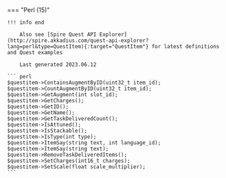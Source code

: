 === "Perl (15)"

    !!! info end

        Also see [Spire Quest API Explorer](http://spire.akkadius.com/quest-api-explorer?lang=perl&type=QuestItem){:target="QuestItem"} for latest definitions and Quest examples

        Last generated 2023.06.12

    ``` perl
    $questitem->ContainsAugmentByID(uint32_t item_id);
    $questitem->CountAugmentByID(uint32_t item_id);
    $questitem->GetAugment(int slot_id);
    $questitem->GetCharges();
    $questitem->GetID();
    $questitem->GetName();
    $questitem->GetTaskDeliveredCount();
    $questitem->IsAttuned();
    $questitem->IsStackable();
    $questitem->IsType(int type);
    $questitem->ItemSay(string text, int language_id);
    $questitem->ItemSay(string text);
    $questitem->RemoveTaskDeliveredItems();
    $questitem->SetCharges(int16_t charges);
    $questitem->SetScale(float scale_multiplier);
    ```
